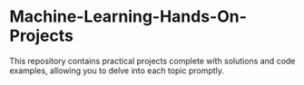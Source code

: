 # Machine-Learning-Hands-On-Projects

This repository contains practical projects complete with solutions and code examples, allowing you to delve into each topic promptly.
